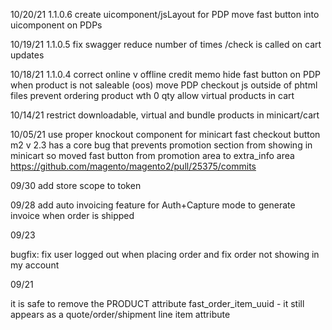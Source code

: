 10/20/21 1.1.0.6
create uicomponent/jsLayout for PDP
move fast button into uicomponent on PDPs

10/19/21 1.1.0.5
fix swagger
reduce number of times /check is called on cart updates

10/18/21 1.1.0.4
correct online v offline credit memo
hide fast button on PDP when product is not saleable (oos)
move PDP checkout js outside of phtml files
prevent ordering product wth 0 qty
allow virtual products in cart

10/14/21
restrict downloadable, virtual and bundle products in minicart/cart

10/05/21
use proper knockout component for minicart fast checkout button
m2 v 2.3 has a core bug that prevents promotion section from showing in minicart so moved fast button from promotion area
to extra_info area
https://github.com/magento/magento2/pull/25375/commits

09/30
add store scope to token

09/28
add auto invoicing feature for Auth+Capture mode to generate invoice when order is shipped

09/23

bugfix: fix user logged out when placing order and fix order not showing in my account

09/21

it is safe to remove the PRODUCT attribute fast_order_item_uuid - it still appears as a quote/order/shipment line item attribute

